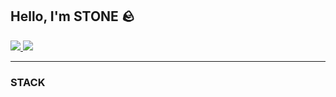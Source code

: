 ## Hello, I'm STONE 🪨

<a href="https://instagram.com/p-samaname" target="blank">
    <img src="https://img.shields.io/badge/instagram-E4405F?style=flat&logo=instagram&logoColor=white"/>
</a>
<a href="https://velog.io/@p-samename" target="blank">
    <img src="https://img.shields.io/badge/velog-20C997?style=flat&logo=velog&logoColor=white"/>
</a>


<hr/>

<h3>STACK</h3>
